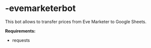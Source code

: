 # -evemarketerbot

This bot allows to transfer prices from Eve Marketer to Google Sheets.

**Requirements:**

- requests
